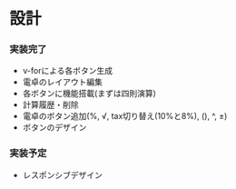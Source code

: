 # 設計
### 実装完了
- v-forによる各ボタン生成
- 電卓のレイアウト編集
- 各ボタンに機能搭載(まずは四則演算)
- 計算履歴・削除
- 電卓のボタン追加(%, √, tax切り替え(10%と8%), (), ^, ±)
- ボタンのデザイン
### 実装予定
- レスポンシブデザイン
